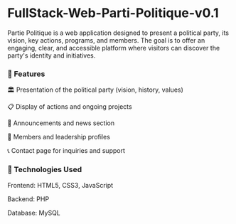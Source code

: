 # FullStack-Web-Parti-Politique-v0.1
Partie Politique is a web application designed to present a political party, its vision, key actions, programs, and members. The goal is to offer an engaging, clear, and accessible platform where visitors can discover the party's identity and initiatives.

### 🌟 Features
🏛️ Presentation of the political party (vision, history, values)

📋 Display of actions and ongoing projects

📢 Announcements and news section

👥 Members and leadership profiles

📞 Contact page for inquiries and support

### 🚀 Technologies Used
Frontend: HTML5, CSS3, JavaScript 

Backend:  PHP

Database: MySQL
